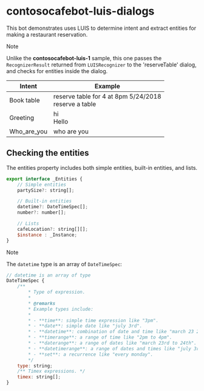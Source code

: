 # contosocafebot-luis-dialogs

This bot demonstrates uses LUIS to determine intent and extract entities for making a restaurant reservation.

> [!NOTE]
> Unlike the **contosocafebot-luis-1** sample, this one passes the `RecognizerResult` returned from `LUISRecognizer` 
> to the 'reserveTable' dialog, and checks for entities inside the dialog.

|Intent| Example |
|-----|-----|
|Book table | reserve table for 4 at 8pm 5/24/2018 <br> reserve a table|
|Greeting| hi <br/> Hello|
|Who_are_you| who are you |

## Checking the entities

The entities property includes both simple entities, built-in entities, and lists.

```js
export interface _Entities {
    // Simple entities
    partySize?: string[];

    // Built-in entities
    datetime?: DateTimeSpec[];
    number?: number[];

    // Lists
    cafeLocation?: string[][];
    $instance : _Instance;
}
```

> [!NOTE]
> The `datetime` type is an array of `DateTimeSpec`:

```js
// datetime is an array of type 
DateTimeSpec {
    /**
        * Type of expression.
        *
        * @remarks
        * Example types include:
        *
        * - **time**: simple time expression like "3pm".
        * - **date**: simple date like "july 3rd".
        * - **datetime**: combination of date and time like "march 23 2pm".
        * - **timerange**: a range of time like "2pm to 4pm".
        * - **daterange**: a range of dates like "march 23rd to 24th".
        * - **datetimerange**: a range of dates and times like "july 3rd 2pm to 5th 4pm".
        * - **set**: a recurrence like "every monday".
        */
    type: string;
    /** Timex expressions. */
    timex: string[];
}  
```